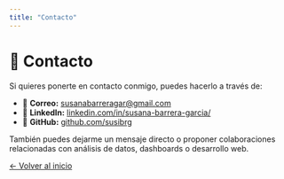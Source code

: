 ```yaml
---
title: "Contacto"
---
```


# 💌 Contacto

Si quieres ponerte en contacto conmigo, puedes hacerlo a través de:

- 📧 **Correo:** [susanabarreragar@gmail.com](mailto:susana@example.com)
- 💼 **LinkedIn:** [linkedin.com/in/susana-barrera-garcia/](https://www.linkedin.com/in/susana-barrera-garcia/)
- 🐙 **GitHub:** [github.com/susibrg](https://github.com/susibrg)

También puedes dejarme un mensaje directo o proponer colaboraciones relacionadas con análisis de datos, dashboards o desarrollo web.

[← Volver al inicio](/)
